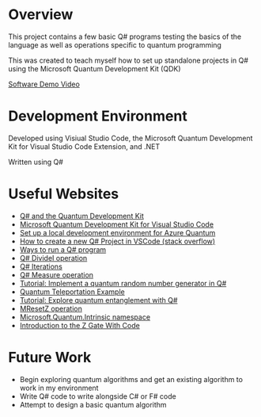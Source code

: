 # Overview

This project contains a few basic Q# programs testing the basics of the language as well as operations specific to quantum programming

This was created to teach myself how to set up standalone projects in Q# using the Microsoft Quantum Development Kit (QDK)

[Software Demo Video](https://youtu.be/nq6WGBjbAKs)

# Development Environment

Developed using Visiual Studio Code, the Microsoft Quantum Development Kit for Visual Studio Code Extension, and .NET

Written using Q#

# Useful Websites

* [Q# and the Quantum Development Kit](https://azure.microsoft.com/en-us/resources/development-kit/quantum-computing/#overview)
* [Microsoft Quantum Development Kit for Visual Studio Code](https://marketplace.visualstudio.com/items?itemName=quantum.quantum-devkit-vscode&ssr=false#overview)
* [Set up a local development environment for Azure Quantum](https://docs.microsoft.com/en-us/azure/quantum/install-overview-qdk)
* [How to create a new Q# Project in VSCode (stack overflow)](https://stackoverflow.com/questions/70429641/how-to-create-a-new-q-project-in-vscode#:~:text=If%20you're%20using%20command%20palette%20in%20VS%20Code%2C%20click,location%20to%20save%20the%20project.)
* [Ways to run a Q# program](https://docs.microsoft.com/en-us/azure/quantum/user-guide/host-programs?tabs=tabid-python)
* [Q# DivideI operation](https://docs.microsoft.com/en-us/qsharp/api/qsharp/microsoft.quantum.arithmetic.dividei)
* [Q# Iterations](https://docs.microsoft.com/en-us/azure/quantum/user-guide/language/statements/iterations)
* [Q# Measure operation](https://docs.microsoft.com/en-us/qsharp/api/qsharp/microsoft.quantum.intrinsic.measure)
* [Tutorial: Implement a quantum random number generator in Q#](https://docs.microsoft.com/en-us/azure/quantum/tutorial-qdk-quantum-random-number-generator?tabs=tabid-qsharp)
* [Quantum Teleportation Example](https://github.com/microsoft/Quantum/tree/main/samples/getting-started/teleportation)
* [Tutorial: Explore quantum entanglement with Q#](https://docs.microsoft.com/en-us/azure/quantum/tutorial-qdk-explore-entanglement?pivots=ide-azure-portal#initialize-a-qubit-using-measurement)
* [MResetZ operation](https://docs.microsoft.com/en-us/qsharp/api/qsharp/microsoft.quantum.measurement.mresetz)
* [Microsoft.Quantum.Intrinsic namespace](https://docs.microsoft.com/mt-mt/qsharp/api/qsharp/microsoft.quantum.intrinsic)
* [Introduction to the Z Gate With Code](https://quantumcomputinguk.org/tutorials/z-gate)

# Future Work

* Begin exploring quantum algorithms and get an existing algorithm to work in my environment
* Write Q# code to write alongside C# or F# code
* Attempt to design a basic quantum algorithm
